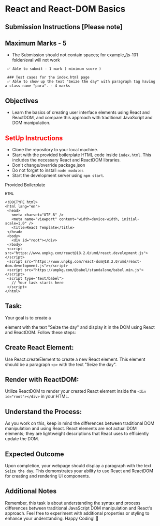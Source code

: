 # React and React-DOM Basics

## Submission Instructions [Please note]

## Maximum Marks - 5

- The Submission should not contain spaces; for example,/js-101 folder/eval will not work

```
 ✅ Able to submit - 1 mark ( minimum score )

 ### Test cases for the index.html page
 ✅ Able to show up the text "Seize the day" with paragraph tag having a class name "para". - 4 marks
 ```

 ## Objectives

 - Learn the basics of creating user interface elements using React and ReactDOM, and compare this approach with traditional JavaScript and DOM manipulation.

 <h2 style="color: red">
SetUp Instructions
</h2>
 
- Clone the repository to your local machine.
- Start with the provided boilerplate HTML code inside `index.html`. This includes the necessary React and ReactDOM libraries.
- Don't change/override package.json
- Do not forget to install `node modules`
- Start the development server using `npm start`.

Provided Boilerplate

 ```
 HTML 

 <!DOCTYPE html>
<html lang="en">
  <head>
    <meta charset="UTF-8" />
    <meta name="viewport" content="width=device-width, initial-scale=1.0" />
    <title>React Template</title>
  </head>
  <body>
    <div id="root"></div>
  </body>
  <script src="https://www.unpkg.com/react@18.2.0/umd/react.development.js"></script>
  <script src="https://www.unpkg.com/react-dom@18.2.0/umd/react-dom.development.js"></script>
  <script src="https://unpkg.com/@babel/standalone/babel.min.js"></script>
  <script type="text/babel">
    // Your task starts here
  </script>
</html>

 ```

## Task: 
Your goal is to create a <p> element with the text "Seize the day" and display it in the DOM using React and ReactDOM. Follow these steps:</p>

## Create React Element: 
Use React.createElement to create a new React element. This element should be a paragraph `<p>` with the text "Seize the day".

## Render with ReactDOM: 
Utilize ReactDOM to render your created React element inside the `<div id="root"></div>` in your HTML.

## Understand the Process: 
As you work on this, keep in mind the differences between traditional DOM manipulation and using React. React elements are not actual DOM elements; they are lightweight descriptions that React uses to efficiently update the DOM.

## Expected Outcome
Upon completion, your webpage should display a paragraph with the text `Seize the day`. This demonstrates your ability to use React and ReactDOM for creating and rendering UI components.

## Additional Notes
Remember, this task is about understanding the syntax and process differences between traditional JavaScript DOM manipulation and React's approach.
Feel free to experiment with additional properties or styling to enhance your understanding.
Happy Coding! 🚀
